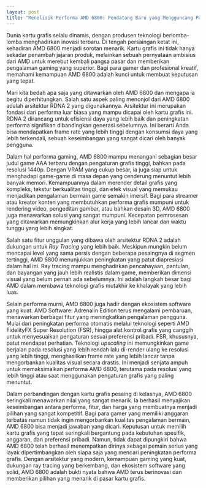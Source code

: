 ```yaml
---
layout: post
title: "Menelisik Performa AMD 6800: Pendatang Baru yang Mengguncang Pasar"
---
```


Dunia kartu grafis selalu dinamis, dengan produsen teknologi berlomba-lomba menghadirkan inovasi terbaru. Di tengah persaingan ketat ini, kehadiran AMD 6800 menjadi sorotan menarik. Kartu grafis ini tidak hanya sekadar penambah jajaran produk, melainkan sebuah pernyataan ambisius dari AMD untuk merebut kembali pangsa pasar dan memberikan pengalaman gaming yang superior. Bagi para gamer dan profesional kreatif, memahami kemampuan AMD 6800 adalah kunci untuk membuat keputusan yang tepat.

Mari kita bedah apa saja yang ditawarkan oleh AMD 6800 dan mengapa ia begitu diperhitungkan. Salah satu aspek paling menonjol dari AMD 6800 adalah arsitektur RDNA 2 yang digunakannya. Arsitektur ini merupakan fondasi dari performa luar biasa yang mampu dicapai oleh kartu grafis ini. RDNA 2 dirancang untuk efisiensi daya yang lebih baik dan peningkatan performa signifikan dibandingkan generasi sebelumnya. Ini berarti Anda bisa mendapatkan frame rate yang lebih tinggi dengan konsumsi daya yang lebih terkendali, sebuah keseimbangan yang sangat dicari oleh banyak pengguna.

Dalam hal performa gaming, AMD 6800 mampu menangani sebagian besar judul game AAA terbaru dengan pengaturan grafis tinggi, bahkan pada resolusi 1440p. Dengan VRAM yang cukup besar, ia juga siap untuk menghadapi game-game di masa depan yang cenderung menuntut lebih banyak memori. Kemampuannya dalam merender detail grafis yang kompleks, tekstur berkualitas tinggi, dan efek visual yang memukau menjadikan pengalaman bermain game semakin imersif. Bagi para streamer atau kreator konten yang membutuhkan performa grafis mumpuni untuk rendering video, pengeditan gambar, atau bahkan desain 3D, AMD 6800 juga menawarkan solusi yang sangat mumpuni. Kecepatan pemrosesan yang ditawarkan memungkinkan alur kerja yang lebih lancar dan waktu tunggu yang lebih singkat.

Salah satu fitur unggulan yang dibawa oleh arsitektur RDNA 2 adalah dukungan untuk *Ray Tracing* yang lebih baik. Meskipun mungkin belum mencapai level yang sama persis dengan beberapa pesaingnya di segmen tertinggi, AMD 6800 menunjukkan peningkatan yang patut diapresiasi dalam hal ini. Ray tracing mampu menghadirkan pencahayaan, pantulan, dan bayangan yang jauh lebih realistis dalam game, memberikan dimensi visual yang belum pernah ada sebelumnya. Ini adalah langkah besar bagi AMD dalam membawa teknologi grafis mutakhir ke khalayak yang lebih luas.

Selain performa murni, AMD 6800 juga hadir dengan ekosistem software yang kuat. AMD Software: Adrenalin Edition terus mengalami pembaruan, menawarkan berbagai fitur yang meningkatkan pengalaman pengguna. Mulai dari peningkatan performa otomatis melalui teknologi seperti AMD FidelityFX Super Resolution (FSR), hingga alat kontrol grafis yang canggih untuk menyesuaikan pengaturan sesuai preferensi pribadi. FSR, khususnya, patut mendapat perhatian. Teknologi *upscaling* ini memungkinkan game berjalan pada resolusi yang lebih rendah lalu di-render ulang ke resolusi yang lebih tinggi, menghasilkan frame rate yang lebih lancar tanpa mengorbankan kualitas visual secara drastis. Ini menjadi senjata ampuh untuk memaksimalkan performa AMD 6800, terutama pada resolusi yang lebih tinggi atau saat menggunakan pengaturan grafis yang paling menuntut.

Dalam perbandingan dengan kartu grafis pesaing di kelasnya, AMD 6800 seringkali menawarkan nilai yang sangat menarik. Ia berhasil menyajikan keseimbangan antara performa, fitur, dan harga yang membuatnya menjadi pilihan yang sangat kompetitif. Bagi para gamer yang memiliki anggaran terbatas namun tidak ingin mengorbankan kualitas pengalaman bermain, AMD 6800 bisa menjadi jawaban yang dicari. Keputusan untuk memilih kartu grafis yang tepat seringkali bergantung pada kebutuhan spesifik, anggaran, dan preferensi pribadi. Namun, tidak dapat dipungkiri bahwa AMD 6800 telah berhasil menempatkan dirinya sebagai pemain serius yang layak dipertimbangkan oleh siapa saja yang mencari peningkatan performa grafis. Dengan arsitektur yang modern, kemampuan gaming yang kuat, dukungan ray tracing yang berkembang, dan ekosistem software yang solid, AMD 6800 adalah bukti nyata bahwa AMD terus berinovasi dan memberikan pilihan yang menarik di pasar kartu grafis.
